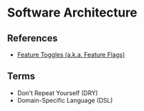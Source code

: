 # Software Architecture

<!--
https://github.com/thangchung/go-coffeeshop
https://github.com/mehdihadeli/awesome-software-architecture

https://linkedin.com/learning/paths/become-a-software-developer
https://linkedin.com/learning/software-architecture-from-developer-to-architect/wisdom-in-software-engineering
https://linkedin.com/learning/software-architecture-patterns-for-developers/best-practices-and-blueprints

https://c4model.com
-->

## References

- [Feature Toggles (a.k.a. Feature Flags)](/feature-toggles.md)

## Terms

- Don't Repeat Yourself (DRY)
- Domain-Specific Language (DSL)

<!--
## Bootstrap

### Node.js

- README
- EditorConfig
- Security Policy
- Yarn (>= 2) Init
- Prettier
- Linters (yamllint, ESLint, shellcheck)
- Husky (commitlint, lint-staged)
- TurboRepo
- Next.js
- Vercel
- GitHub
  - Workflows (codeql-analysis, notfoundbot)
-->

<!--
changeset
-->

<!--
- DeepSource
- dependabot
-->

<!--
opencollective
cofundable

---
Architecture Decision Records (ADRs)
-->
